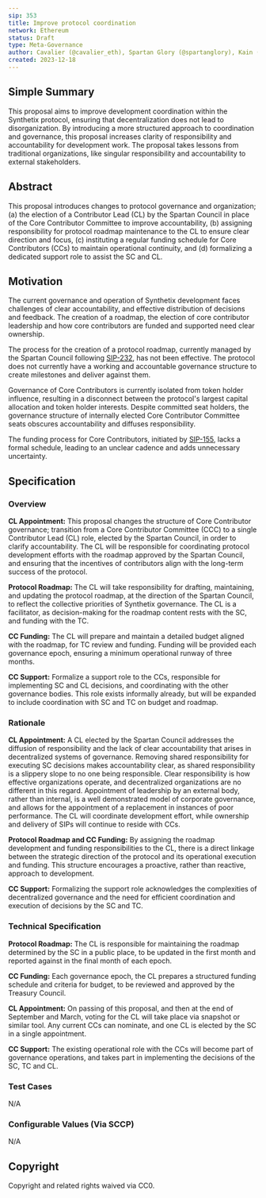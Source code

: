 ```yaml
---
sip: 353
title: Improve protocol coordination
network: Ethereum 
status: Draft
type: Meta-Governance
author: Cavalier (@cavalier_eth), Spartan Glory (@spartanglory), Kain (@kaiynne) 
created: 2023-12-18
---
```


## Simple Summary
<!--"If you can't explain it simply, you don't understand it well enough." Simply describe the outcome the proposed changes intend to achieve. This should be non-technical and accessible to a casual community member.-->

This proposal aims to improve development coordination within the Synthetix protocol, ensuring that decentralization does not lead to disorganization. By introducing a more structured approach to coordination and governance, this proposal increases clarity of responsibility and accountability for development work. The proposal takes lessons from traditional organizations, like singular responsibility and accountability to external stakeholders.

## Abstract
<!--A short (~200 word) description of the proposed change, the abstract should clearly describe the proposed change. This is what *will* be done if the SIP is implemented, not *why* it should be done or *how* it will be done. If the SIP proposes deploying a new contract, write, "we propose to deploy a new contract that will do x".-->

This proposal introduces changes to protocol governance and organization; (a) the election of a Contributor Lead (CL) by the Spartan Council in place of the Core Contributor Committee to improve accountability, (b) assigning responsibility for protocol roadmap maintenance to the CL to ensure clear direction and focus, (c) instituting a regular funding schedule for Core Contributors (CCs) to maintain operational continuity, and (d) formalizing a dedicated support role to assist the SC and CL.

## Motivation
<!--This is the problem statement. This is the *why* of the SIP. It should clearly explain *why* the current state of the protocol is inadequate.  It is critical that you explain *why* the change is needed, if the SIP proposes changing how something is calculated, you must address *why* the current calculation is inaccurate or wrong. This is not the place to describe how the SIP will address the issue!-->

The current governance and operation of Synthetix development faces challenges of clear accountability, and effective distribution of decisions and feedback. The creation of a roadmap, the election of core contributor leadership and how core contributors are funded and supported need clear ownership. 

The process for the creation of a protocol roadmap, currently managed by the Spartan Council following [SIP-232](https://sips.synthetix.io/sips/sip-232/), has not been effective. The protocol does not currently have a working and accountable governance structure to create milestones and deliver against them.

Governance of Core Contributors is currently isolated from token holder influence, resulting in a disconnect between the protocol's largest capital allocation and token holder interests. Despite committed seat holders, the governance structure of internally elected Core Contributor Committee seats obscures accountability and diffuses responsibility. 

The funding process for Core Contributors, initiated by [SIP-155](https://sips.synthetix.io/sips/sip-155/), lacks a formal schedule, leading to an unclear cadence and adds unnecessary uncertainty.

## Specification
<!--The specification should describe the syntax and semantics of any new feature, there are five sections
1. Overview
2. Rationale
3. Technical Specification
4. Test Cases
5. Configurable Values
-->

### Overview
<!--This is a high level overview of *how* the SIP will solve the problem. The overview should clearly describe how the new feature will be implemented.-->

**CL Appointment:** 
This proposal changes the structure of Core Contributor governance; transition from a Core Contributor Committee (CCC) to a single Contributor Lead (CL) role, elected by the Spartan Council, in order to clarify accountability. The CL will be responsible for coordinating protocol development efforts with the roadmap approved by the Spartan Council, and ensuring that the incentives of contributors align with the long-term success of the protocol.

**Protocol Roadmap:** 
The CL will take responsibility for drafting, maintaining, and updating the protocol roadmap, at the direction of the Spartan Council, to reflect the collective priorities of Synthetix governance. The CL is a facilitator, as decision-making for the roadmap content rests with the SC, and funding with the TC.

**CC Funding:**
The CL will prepare and maintain a detailed budget aligned with the roadmap, for TC review and funding. Funding will be provided each governance epoch, ensuring a minimum operational runway of three months.

**CC Support:**
Formalize a support role to the CCs, responsible for implementing SC and CL decisions, and coordinating with the other governance bodies. This role exists informally already, but will be expanded to include coordination with SC and TC on budget and roadmap. 

### Rationale
<!--This is where you explain the reasoning behind how you propose to solve the problem. Why did you propose to implement the change in this way, what were the considerations and trade-offs. The rationale fleshes out what motivated the design and why particular design decisions were made. It should describe alternate designs that were considered and related work. The rationale may also provide evidence of consensus within the community, and should discuss important objections or concerns raised during discussion.-->

**CL Appointment:**
A CL elected by the Spartan Council addresses the diffusion of responsibility and the lack of clear accountability that arises in decentralized systems of governance. 
Removing shared responsibility for executing SC decisions makes accountability clear, as shared responsibility is a slippery slope to no one being responsible. Clear responsibility is how effective organizations operate, and decentralized organizations are no different in this regard.
Appointment of leadership by an external body, rather than internal, is a well demonstrated model of corporate governance, and allows for the appointment of a replacement in instances of poor performance.
The CL will coordinate development effort, while ownership and delivery of SIPs will continue to reside with CCs.  

**Protocol Roadmap and CC Funding:**
By assigning the roadmap development and funding responsibilities to the CL, there is a direct linkage between the strategic direction of the protocol and its operational execution and funding. This structure encourages a proactive, rather than reactive, approach to development.

**CC Support:**
Formalizing the support role acknowledges the complexities of decentralized governance and the need for efficient coordination and execution of decisions by the SC and TC.

### Technical Specification
**Protocol Roadmap:** The CL is responsible for maintaining the roadmap determined by the SC in a public place, to be updated in the first month and reported against in the final month of each epoch.

**CC Funding:**
Each governance epoch, the CL prepares a structured funding schedule and criteria for budget, to be reviewed and approved by the Treasury Council.

**CL Appointment:**
On passing of this proposal, and then at the end of September and March, voting for the CL will take place via snapshot or similar tool. Any current CCs can nominate, and one CL is elected by the SC in a single appointment. 

**CC Support:**
The existing operational role with the CCs will become part of governance operations, and takes part in implementing the decisions of the SC, TC and CL. 

### Test Cases
<!--Test cases for an implementation are mandatory for SIPs but can be included with the implementation..-->

N/A

### Configurable Values (Via SCCP)
<!--Please list all values configurable via SCCP under this implementation.-->

N/A

## Copyright
Copyright and related rights waived via CC0.